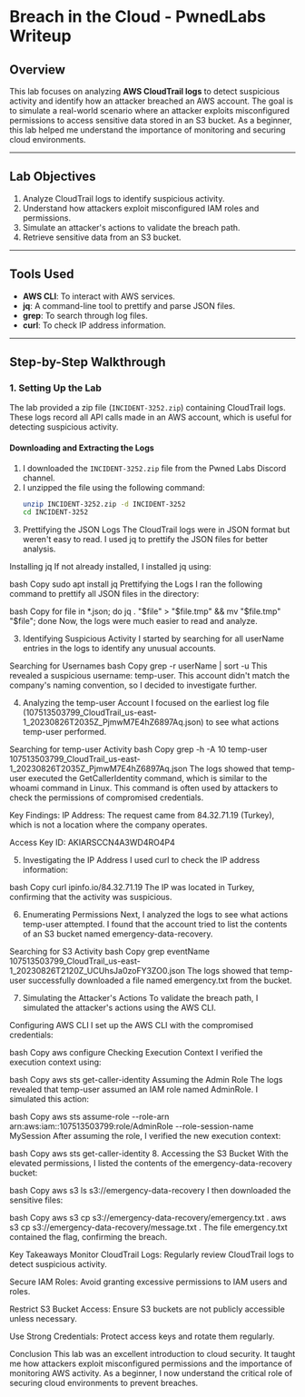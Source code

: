 
# Breach in the Cloud - PwnedLabs Writeup

## Overview
This lab focuses on analyzing **AWS CloudTrail logs** to detect suspicious activity and identify how an attacker breached an AWS account. The goal is to simulate a real-world scenario where an attacker exploits misconfigured permissions to access sensitive data stored in an S3 bucket. As a beginner, this lab helped me understand the importance of monitoring and securing cloud environments.

---

## Lab Objectives
1. Analyze CloudTrail logs to identify suspicious activity.
2. Understand how attackers exploit misconfigured IAM roles and permissions.
3. Simulate an attacker's actions to validate the breach path.
4. Retrieve sensitive data from an S3 bucket.

---

## Tools Used
- **AWS CLI**: To interact with AWS services.
- **jq**: A command-line tool to prettify and parse JSON files.
- **grep**: To search through log files.
- **curl**: To check IP address information.

---

## Step-by-Step Walkthrough

### 1. Setting Up the Lab
The lab provided a zip file (`INCIDENT-3252.zip`) containing CloudTrail logs. These logs record all API calls made in an AWS account, which is useful for detecting suspicious activity.

#### Downloading and Extracting the Logs
1. I downloaded the `INCIDENT-3252.zip` file from the Pwned Labs Discord channel.
2. I unzipped the file using the following command:
   ```bash
   unzip INCIDENT-3252.zip -d INCIDENT-3252
   cd INCIDENT-3252
2. Prettifying the JSON Logs
The CloudTrail logs were in JSON format but weren't easy to read. I used jq to prettify the JSON files for better analysis.

Installing jq
If not already installed, I installed jq using:

bash
Copy
sudo apt install jq
Prettifying the Logs
I ran the following command to prettify all JSON files in the directory:

bash
Copy
for file in *.json; do jq . "$file" > "$file.tmp" && mv "$file.tmp" "$file"; done
Now, the logs were much easier to read and analyze.

3. Identifying Suspicious Activity
I started by searching for all userName entries in the logs to identify any unusual accounts.

Searching for Usernames
bash
Copy
grep -r userName | sort -u
This revealed a suspicious username: temp-user. This account didn't match the company's naming convention, so I decided to investigate further.

4. Analyzing the temp-user Account
I focused on the earliest log file (107513503799_CloudTrail_us-east-1_20230826T2035Z_PjmwM7E4hZ6897Aq.json) to see what actions temp-user performed.

Searching for temp-user Activity
bash
Copy
grep -h -A 10 temp-user 107513503799_CloudTrail_us-east-1_20230826T2035Z_PjmwM7E4hZ6897Aq.json
The logs showed that temp-user executed the GetCallerIdentity command, which is similar to the whoami command in Linux. This command is often used by attackers to check the permissions of compromised credentials.

Key Findings:
IP Address: The request came from 84.32.71.19 (Turkey), which is not a location where the company operates.

Access Key ID: AKIARSCCN4A3WD4RO4P4

5. Investigating the IP Address
I used curl to check the IP address information:

bash
Copy
curl ipinfo.io/84.32.71.19
The IP was located in Turkey, confirming that the activity was suspicious.

6. Enumerating Permissions
Next, I analyzed the logs to see what actions temp-user attempted. I found that the account tried to list the contents of an S3 bucket named emergency-data-recovery.

Searching for S3 Activity
bash
Copy
grep eventName 107513503799_CloudTrail_us-east-1_20230826T2120Z_UCUhsJa0zoFY3ZO0.json
The logs showed that temp-user successfully downloaded a file named emergency.txt from the bucket.

7. Simulating the Attacker's Actions
To validate the breach path, I simulated the attacker's actions using the AWS CLI.

Configuring AWS CLI
I set up the AWS CLI with the compromised credentials:

bash
Copy
aws configure
Checking Execution Context
I verified the execution context using:

bash
Copy
aws sts get-caller-identity
Assuming the Admin Role
The logs revealed that temp-user assumed an IAM role named AdminRole. I simulated this action:

bash
Copy
aws sts assume-role --role-arn arn:aws:iam::107513503799:role/AdminRole --role-session-name MySession
After assuming the role, I verified the new execution context:

bash
Copy
aws sts get-caller-identity
8. Accessing the S3 Bucket
With the elevated permissions, I listed the contents of the emergency-data-recovery bucket:

bash
Copy
aws s3 ls s3://emergency-data-recovery
I then downloaded the sensitive files:

bash
Copy
aws s3 cp s3://emergency-data-recovery/emergency.txt .
aws s3 cp s3://emergency-data-recovery/message.txt .
The file emergency.txt contained the flag, confirming the breach.

Key Takeaways
Monitor CloudTrail Logs: Regularly review CloudTrail logs to detect suspicious activity.

Secure IAM Roles: Avoid granting excessive permissions to IAM users and roles.

Restrict S3 Bucket Access: Ensure S3 buckets are not publicly accessible unless necessary.

Use Strong Credentials: Protect access keys and rotate them regularly.

Conclusion
This lab was an excellent introduction to cloud security. It taught me how attackers exploit misconfigured permissions and the importance of monitoring AWS activity. As a beginner, I now understand the critical role of securing cloud environments to prevent breaches.
